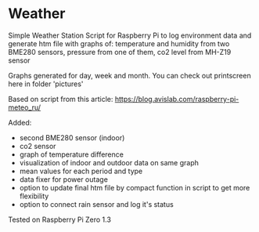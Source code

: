 # Weather
Simple Weather Station
Script for Raspberry Pi to log environment data and generate htm file with graphs of:
  temperature and humidity from two BME280 sensors, 
  pressure from one of them, 
  co2 level from MH-Z19 sensor
  
Graphs generated for day, week and month.
You can check out printscreen here in folder 'pictures'

Based on script from this article:
https://blog.avislab.com/raspberry-pi-meteo_ru/

Added:
- second BME280 sensor (indoor)
- co2 sensor
- graph of temperature difference
- visualization of indoor and outdoor data on same graph
- mean values for each period and type
- data fixer for power outage
- option to update final htm file by compact function in script to get more flexibility 
- option to connect rain sensor and log it's status

Tested on Raspberry Pi Zero 1.3
